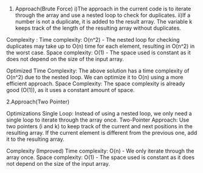 1. Approach(Brute Force)
 i)The approach in the current code is to iterate through the array and use a nested loop to check for duplicates.
 ii)If a number is not a duplicate, it is added to the result array. The variable k keeps track of the length of the resulting array without duplicates.

Complexity :
Time complexity: O(n^2) - The nested loop for checking duplicates may take up to O(n) time for each element, resulting in O(n^2) in the worst case.
Space complexity: O(1) - The space used is constant as it does not depend on the size of the input array.

Optimized Time Complexity: The above solution has a time complexity of O(n^2) due to the nested loop. We can optimize it to O(n) using a more efficient approach.
Space Complexity: The space complexity is already good (O(1)), as it uses a constant amount of space.

2.Approach(​Two Pointer)

Optimizations
Single Loop: Instead of using a nested loop, we only need a single loop to iterate through the array once.
Two-Pointer Approach: Use two pointers (i and k) to keep track of the current and next positions in the resulting array. If the current element is different from the previous one, add it to the resulting array.

Complexity (Improved)
Time complexity: O(n) - We only iterate through the array once.
Space complexity: O(1) - The space used is constant as it does not depend on the size of the input array.
